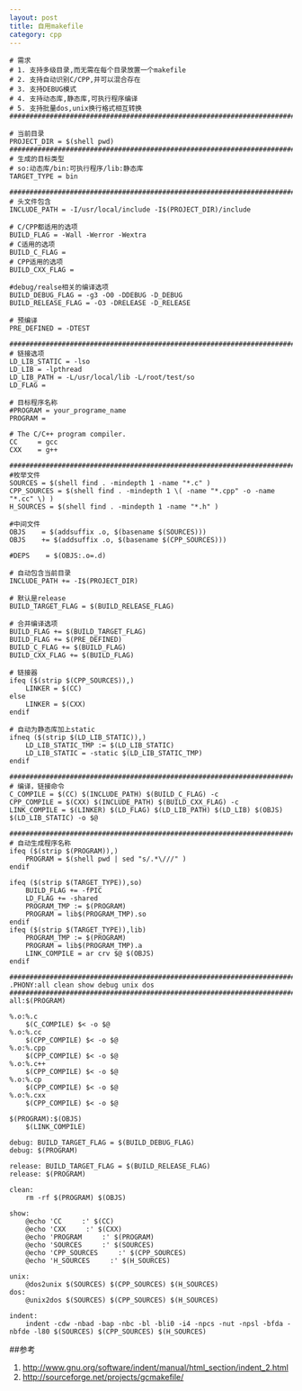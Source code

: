 ```yaml
---
layout: post
title: 自用makefile
category: cpp
---
```

	
	# 需求
	# 1. 支持多级目录,而无需在每个目录放置一个makefile
	# 2. 支持自动识别C/CPP,并可以混合存在
	# 3. 支持DEBUG模式
	# 4. 支持动态库,静态库,可执行程序编译
	# 5. 支持批量dos,unix换行格式相互转换
	###########################################################################

	# 当前目录
	PROJECT_DIR = $(shell pwd)
	###########################################################################
	# 生成的目标类型
	# so:动态库/bin:可执行程序/lib:静态库
	TARGET_TYPE = bin

	###########################################################################
	# 头文件包含
	INCLUDE_PATH = -I/usr/local/include -I$(PROJECT_DIR)/include 

	# C/CPP都适用的选项
	BUILD_FLAG = -Wall -Werror -Wextra 
	# C适用的选项
	BUILD_C_FLAG =
	# CPP适用的选项
	BUILD_CXX_FLAG =

	#debug/realse相关的编译选项
	BUILD_DEBUG_FLAG = -g3 -O0 -DDEBUG -D_DEBUG
	BUILD_RELEASE_FLAG = -O3 -DRELEASE -D_RELEASE

	# 预编译
	PRE_DEFINED = -DTEST 

	###########################################################################
	# 链接选项
	LD_LIB_STATIC = -lso
	LD_LIB = -lpthread
	LD_LIB_PATH = -L/usr/local/lib -L/root/test/so
	LD_FLAG = 

	# 目标程序名称
	#PROGRAM = your_programe_name
	PROGRAM =

	# The C/C++ program compiler.
	CC     = gcc
	CXX    = g++

	###########################################################################
	#枚举文件
	SOURCES = $(shell find . -mindepth 1 -name "*.c" )
	CPP_SOURCES = $(shell find . -mindepth 1 \( -name "*.cpp" -o -name "*.cc" \) )
	H_SOURCES = $(shell find . -mindepth 1 -name "*.h" )

	#中间文件
	OBJS    = $(addsuffix .o, $(basename $(SOURCES)))
	OBJS    += $(addsuffix .o, $(basename $(CPP_SOURCES)))

	#DEPS    = $(OBJS:.o=.d)

	# 自动包含当前目录
	INCLUDE_PATH += -I$(PROJECT_DIR)

	# 默认是release
	BUILD_TARGET_FLAG = $(BUILD_RELEASE_FLAG)

	# 合并编译选项
	BUILD_FLAG += $(BUILD_TARGET_FLAG)
	BUILD_FLAG += $(PRE_DEFINED)
	BUILD_C_FLAG += $(BUILD_FLAG)
	BUILD_CXX_FLAG += $(BUILD_FLAG)

	# 链接器
	ifeq ($(strip $(CPP_SOURCES)),)
		LINKER = $(CC)
	else
		LINKER = $(CXX)
	endif

	# 自动为静态库加上static
	ifneq ($(strip $(LD_LIB_STATIC)),)
		LD_LIB_STATIC_TMP := $(LD_LIB_STATIC)
		LD_LIB_STATIC = -static $(LD_LIB_STATIC_TMP)
	endif

	###########################################################################
	# 编译，链接命令
	C_COMPILE = $(CC) $(INCLUDE_PATH) $(BUILD_C_FLAG) -c
	CPP_COMPILE = $(CXX) $(INCLUDE_PATH) $(BUILD_CXX_FLAG) -c
	LINK_COMPILE = $(LINKER) $(LD_FLAG) $(LD_LIB_PATH) $(LD_LIB) $(OBJS) $(LD_LIB_STATIC) -o $@

	###########################################################################
	# 自动生成程序名称
	ifeq ($(strip $(PROGRAM)),)
		PROGRAM = $(shell pwd | sed "s/.*\///" )
	endif

	ifeq ($(strip $(TARGET_TYPE)),so)
		BUILD_FLAG += -fPIC
		LD_FLAG += -shared
		PROGRAM_TMP := $(PROGRAM)
		PROGRAM = lib$(PROGRAM_TMP).so
	endif
	ifeq ($(strip $(TARGET_TYPE)),lib)
		PROGRAM_TMP := $(PROGRAM)
		PROGRAM = lib$(PROGRAM_TMP).a
		LINK_COMPILE = ar crv $@ $(OBJS)
	endif

	###########################################################################
	.PHONY:all clean show debug unix dos
	###########################################################################
	all:$(PROGRAM)

	%.o:%.c
		$(C_COMPILE) $< -o $@
	%.o:%.cc
		$(CPP_COMPILE) $< -o $@
	%.o:%.cpp
		$(CPP_COMPILE) $< -o $@
	%.o:%.c++
		$(CPP_COMPILE) $< -o $@
	%.o:%.cp
		$(CPP_COMPILE) $< -o $@
	%.o:%.cxx
		$(CPP_COMPILE) $< -o $@

	$(PROGRAM):$(OBJS)
		$(LINK_COMPILE)

	debug: BUILD_TARGET_FLAG = $(BUILD_DEBUG_FLAG)
	debug: $(PROGRAM)

	release: BUILD_TARGET_FLAG = $(BUILD_RELEASE_FLAG)
	release: $(PROGRAM)

	clean:
		rm -rf $(PROGRAM) $(OBJS)

	show:
		@echo 'CC     :' $(CC)
		@echo 'CXX     :' $(CXX)
		@echo 'PROGRAM     :' $(PROGRAM)
		@echo 'SOURCES     :' $(SOURCES)
		@echo 'CPP_SOURCES     :' $(CPP_SOURCES)
		@echo 'H_SOURCES     :' $(H_SOURCES)

	unix:
		@dos2unix $(SOURCES) $(CPP_SOURCES) $(H_SOURCES)
	dos:
		@unix2dos $(SOURCES) $(CPP_SOURCES) $(H_SOURCES)

	indent:
		indent -cdw -nbad -bap -nbc -bl -bli0 -i4 -npcs -nut -npsl -bfda -nbfde -l80 $(SOURCES) $(CPP_SOURCES) $(H_SOURCES)
		
		
##参考
1. <http://www.gnu.org/software/indent/manual/html_section/indent_2.html>
2. <http://sourceforge.net/projects/gcmakefile/>
